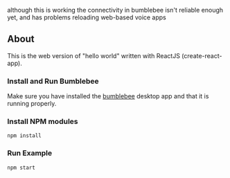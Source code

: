 although this is working the connectivity in bumblebee isn't reliable enough yet, and has problems reloading web-based voice apps

## About

This is the web version of "hello world" written with ReactJS (create-react-app).

### Install and Run Bumblebee

Make sure you have installed the [bumblebee](https://github.com/jaxcore/bumblebee) desktop app and that it is running properly.

### Install NPM modules

```
npm install
```

### Run Example

```
npm start
```